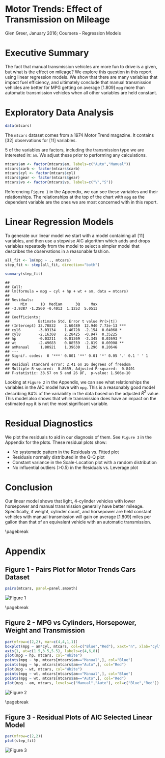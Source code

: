 # Motor Trends: Effect of Transmission on Mileage
Glen Greer, January 2016; Coursera - Regression Models  

# Executive Summary

The fact that manual transmission vehicles are more fun to drive is a given, but what is the effect on mileage?  We explore this question in this report using linear regression models.  We show that there are many variables that impact fuel efficiency, and ultimately conclude that manual transmission vehicles are better for MPG getting on average $[1.809]$ `mpg` more than automatic transmission vehicles when all other variables are held constant.

# Exploratory Data Analysis


```r
data(mtcars)
```

The `mtcars` dataset comes from a 1974 Motor Trend magazine.  It contains $[32]$ observations for $[11]$ variables.

5 of the variables are factors, including the transmission type we are interested in: `am`.  We adjust these prior to performing any calculations.


```r
mtcars$am <- factor(mtcars$am, labels=c("Auto","Manual"))
mtcars$carb <- factor(mtcars$carb)
mtcars$cyl <- factor(mtcars$cyl)
mtcars$gear <- factor(mtcars$gear)
mtcars$vs <- factor(mtcars$vs, labels=c("V","S"))
```

Referencing `Figure 1` in the Appendix, we can see these variables and their relationships.  The relationships at the top of the chart with `mpg` as the dependent variable are the ones we are most concerned with in this report.

# Linear Regression Models

To generate our linear model we start with a model containing all $[11]$ variables, and then use a stepwise AIC algorithm which adds and drops variables repeatedly from the model to select a simpler model that describes the observations in a reasonable fashion. 

```r
all_fit <- lm(mpg ~ ., mtcars)
step_fit <- step(all_fit, direction="both")
```

```r
summary(step_fit)
```

```
## 
## Call:
## lm(formula = mpg ~ cyl + hp + wt + am, data = mtcars)
## 
## Residuals:
##     Min      1Q  Median      3Q     Max 
## -3.9387 -1.2560 -0.4013  1.1253  5.0513 
## 
## Coefficients:
##             Estimate Std. Error t value Pr(>|t|)    
## (Intercept) 33.70832    2.60489  12.940 7.73e-13 ***
## cyl6        -3.03134    1.40728  -2.154  0.04068 *  
## cyl8        -2.16368    2.28425  -0.947  0.35225    
## hp          -0.03211    0.01369  -2.345  0.02693 *  
## wt          -2.49683    0.88559  -2.819  0.00908 ** 
## amManual     1.80921    1.39630   1.296  0.20646    
## ---
## Signif. codes:  0 '***' 0.001 '**' 0.01 '*' 0.05 '.' 0.1 ' ' 1
## 
## Residual standard error: 2.41 on 26 degrees of freedom
## Multiple R-squared:  0.8659,	Adjusted R-squared:  0.8401 
## F-statistic: 33.57 on 5 and 26 DF,  p-value: 1.506e-10
```

Looking at `Figure 2` in the Appendix, we can see what relationships the variables in the AIC model have with `mpg`.  This is a reasonably good model describing $84\%$ of the variability in the data based on the adjusted $R^2$ value.  This model also shows that while transmission does have an impact on the estimated `mpg` it is not the most significant variable.

# Residual Diagnostics

We plot the residuals to aid in our diagnosis of them.  See `Figure 3` in the Appendix for the plots.  These residual plots show:

* No systematic pattern in the Residuals vs. Fitted plot
* Residuals normally distributed in the Q-Q plot
* Constant variance in the Scale-Location plot with a random distribution
* No influential outliers (>0.5) in the Residuals vs. Leverage plot

# Conclusion

Our linear model shows that light, 4-cylinder vehicles with lower horsepower and manual transmission generally have better mileage. Specifically, if weight, cylinder count, and horsepower are held constant vehicles with manual transmission will gain on average $[1.809]$ miles per gallon than that of an equivalent vehicle with an automatic transmission.

\pagebreak

# Appendix
## Figure 1 - Pairs Plot for Motor Trends Cars Dataset

```r
pairs(mtcars, panel=panel.smooth)
```

![Figure 1](report_files/figure-html/fig1-1.png) 

\pagebreak

## Figure 2 - MPG vs Cylinders, Horsepower, Weight and Transmission


```r
par(mfrow=c(2,2), mar=c(4,4,1,1))
boxplot(mpg ~ am*cyl, mtcars, col=c("Blue","Red"), xaxt="n", xlab="cyl", ylab="mpg")
axis(1, at=c(1.5,3.5,5.5), labels=c(4,6,8))
plot(mpg ~ hp, mtcars, col="White")
points(mpg ~ hp, mtcars[mtcars$am=="Manual",], col="Blue")
points(mpg ~ hp, mtcars[mtcars$am=="Auto",], col="Red")
plot(mpg ~ wt, mtcars, col="White")
points(mpg ~ wt, mtcars[mtcars$am=="Manual",], col="Blue")
points(mpg ~ wt, mtcars[mtcars$am=="Auto",], col="Red")
plot(mpg ~ am, mtcars, levels=c("Manual","Auto"), col=c("Blue","Red"))
```

![Figure 2](report_files/figure-html/fig2-1.png) 

\pagebreak

## Figure 3 - Residual Plots of AIC Selected Linear Model

```r
par(mfrow=c(2,2))
plot(step_fit)
```

![Figure 3](report_files/figure-html/fig3-1.png) 
